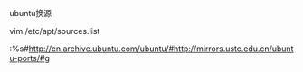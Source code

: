 ubuntu换源

vim /etc/apt/sources.list

:%s#http://cn.archive.ubuntu.com/ubuntu/#http://mirrors.ustc.edu.cn/ubuntu-ports/#g

